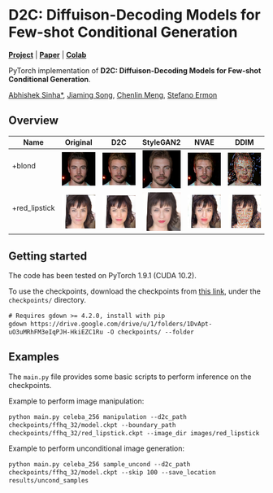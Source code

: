 # D2C: Diffuison-Decoding Models for Few-shot Conditional Generation

[**Project**](https://d2c-model.github.io/) | [**Paper**](https://arxiv.org/abs/2106.06819) | [**Colab**]()

PyTorch implementation of **D2C: Diffuison-Decoding Models for Few-shot Conditional Generation**.

[Abhishek Sinha*](https://a7b23.github.io/), [Jiaming Song](https://tsong.me/), [Chenlin Meng](https://cs.stanford.edu/~chenlin/), [Stefano Ermon](https://cs.stanford.edu/~ermon/)


## Overview



<table>
<thead>
<tr>
  <th onclick="sorting(tbody, 0)">Name</th>
  <th onclick="sorting(tbody, 1)" width="16%">Original</th>
  <th onclick="sorting(tbody, 2)" width="16%">D2C</th>
  <th onclick="sorting(tbody, 3)" width="16%">StyleGAN2</th>
  <th onclick="sorting(tbody, 4)" width="16%">NVAE</th>
  <th onclick="sorting(tbody, 5)" width="16%">DDIM</th>
</tr>

</thead>
<tbody>
  <tr>
  <td>+blond<br><br></td>
 <td><img src="static/blond/0.png" width="100%"></td>
 <td><img src="static/blond/1.png" width="100%"></td>
 <td><img src="static/blond/2.png" width="100%"></td>
 <td><img src="static/blond/3.png" width="100%"></td>
 <td><img src="static/blond/4.png" width="100%"></td>
</tr>
  <tr>
  <td>+red_lipstick<br><br></td>
 <td><img src="static/red_lipstick/15.png" width="100%"></td>
 <td><img src="static/red_lipstick/16.png" width="100%"></td>
 <td><img src="static/red_lipstick/17.png" width="100%"></td>
 <td><img src="static/red_lipstick/18.png" width="100%"></td>
 <td><img src="static/red_lipstick/19.png" width="100%"></td>
</tr>
</tbody>
</table>

## Getting started
The code has been tested on PyTorch 1.9.1 (CUDA 10.2).

To use the checkpoints, download the checkpoints from [this link](https://drive.google.com/drive/folders/1rbztSCF27azt64M2d3dsL38ZDZ489Rsn?usp=sharing), under the `checkpoints/` directory.
```[bash]
# Requires gdown >= 4.2.0, install with pip
gdown https://drive.google.com/drive/u/1/folders/1DvApt-uO3uMRhFM3eIqPJH-HkiEZC1Ru -O checkpoints/ --folder
```

## Examples 
The `main.py` file provides some basic scripts to perform inference on the checkpoints. 

Example to perform image manipulation:
```
python main.py celeba_256 manipulation --d2c_path checkpoints/ffhq_32/model.ckpt --boundary_path checkpoints/ffhq_32/red_lipstick.ckpt --image_dir images/red_lipstick
```

Example to perform unconditional image generation:
```
python main.py celeba_256 sample_uncond --d2c_path checkpoints/ffhq_32/model.ckpt --skip 100 --save_location results/uncond_samples
```
